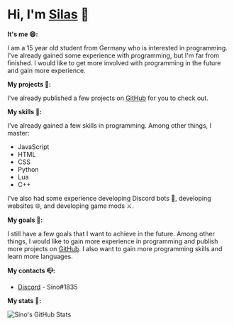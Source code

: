 <!--
    Mein Persöhnlicher README.md für mein GitHub Profil.

    Das möchte ich einbringen:
        -   [x]  Ein paar Informationen über mich
        -   [x]  Ein paar Informationen über meine Projekte
        -   [x]  Ein paar Informationen über meine Skills
        -   [x]  Ein paar Informationen über meine Ziele
-->

# Hi, I'm [Silas](https://github.com/Sino1507) 👋

<!--
    Ich bin ein 14 Jahre alter Schüler aus Deutschland, der sich für die Programmierung interessiert.
    Ich habe schon ein paar Erfahrungen mit der Programmierung gesammelt, aber ich bin noch lange nicht am Ende.
    Ich möchte mich in Zukunft noch weiter mit der Programmierung beschäftigen und noch mehr Erfahrungen sammeln.
-->

**It's me 😄:**
<!---->
I am a 15 year old student from Germany who is interested in programming. I've already gained some experience with programming, but I'm far from finished. I would like to get more involved with programming in the future and gain more experience.

<!--
    Ich habe schon ein paar Projekte auf [GitHub](https://github.com/Sino1507) veröffentlicht, die du dir gerne anschauen kannst.
-->

**My projects 💫:**
<!---->

I've already published a few projects on [GitHub](https://github.com/Sino1507) for you to check out.

<!--
    Ich habe schon ein paar Skills in der Programmierung gesammelt.
    Unter anderem behersche ich JavaScript, HTML, CSS, Python und ein bisschen C#.
    Ich habe auch schon ein paar Erfahrungen mit der Entwicklung von Discord Bots, der Entwicklung von Webseiten und der Entwicklung von Game Mods gesammelt.
-->

**My skills 🔧:**
<!---->
I've already gained a few skills in programming. Among other things, I master:
<!-- Aufzählung -->
- JavaScript 
- HTML
- CSS
- Python
- Lua
- C++
<!-- Ende -->
I've also had some experience developing Discord bots 🤖, developing websites 🌐, and developing game mods ⚔️.

<!--
    Ich habe noch ein paar Ziele, die ich in Zukunft erreichen möchte.
    Unter anderem möchte ich noch mehr Erfahrungen in der Programmierung sammeln und noch mehr Projekte auf [GitHub](https://github.com/Sino1507)
    veröffentlichen. Ich möchte auch noch mehr Skills in der Programmierung sammeln und noch mehr Sprachen lernen.
-->

**My goals 💭:**
<!---->
I still have a few goals that I want to achieve in the future. Among other things, I would like to gain more experience in programming and publish more projects on [GitHub](https://github.com/Sino1507). I also want to gain more programming skills and learn more languages.

<!---->
**My contacts 📪:**
<!-- Aufzählung -->
- [Discord](https://discord.com/) - Sino#1835

**My stats 📜:**
<!---->
<img align="left" alt="Sino's GitHub Stats" src="https://github-readme-stats.vercel.app/api?username=Sino1507&show_icons=true&theme=tokyonight" />
